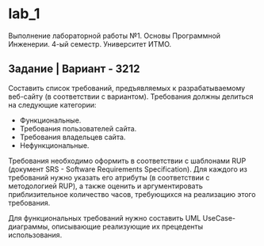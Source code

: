 # lab_1
Выполнение лабораторной работы №1. Основы Программной Инженерии. 4-ый семестр. Университет ИТМО. 

## Задание | Вариант - 3212

Составить список требований, предъявляемых к разрабатываемому веб-сайту (в соответствии с вариантом). Требования должны делиться на следующие категории: <br />
-	Функциональные.
-	Требования пользователей сайта.
-	Требования владельцев сайта.
-	Нефункциональные. <br />

Требования необходимо оформить в соответствии с шаблонами RUP (документ SRS - Software Requirements Specification). Для каждого из требований нужно указать его атрибуты (в соответствии с методологией RUP), а также оценить и аргументировать приблизительное количество часов, требующихся на реализацию этого требования. <br />

Для функциональных требований нужно составить UML UseCase-диаграммы, описывающие реализующие их прецеденты использования.


